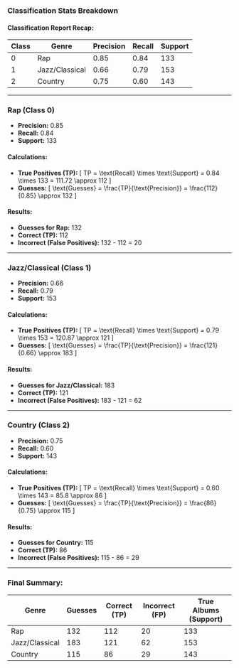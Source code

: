 ### Classification Stats Breakdown

#### Classification Report Recap:
| Class | Genre           | Precision | Recall | Support |
|-------|-----------------|-----------|--------|---------|
| 0     | Rap             | 0.85      | 0.84   | 133     |
| 1     | Jazz/Classical  | 0.66      | 0.79   | 153     |
| 2     | Country         | 0.75      | 0.60   | 143     |

---

### Rap (Class 0)
- **Precision:** 0.85  
- **Recall:** 0.84  
- **Support:** 133  

#### Calculations:
- **True Positives (TP):**
  \[
  TP = \text{Recall} \times \text{Support} = 0.84 \times 133 = 111.72 \approx 112
  \]
- **Guesses:**
  \[
  \text{Guesses} = \frac{TP}{\text{Precision}} = \frac{112}{0.85} \approx 132
  \]

#### Results:
- **Guesses for Rap:** 132  
- **Correct (TP):** 112  
- **Incorrect (False Positives):** 132 - 112 = 20  

---

### Jazz/Classical (Class 1)
- **Precision:** 0.66  
- **Recall:** 0.79  
- **Support:** 153  

#### Calculations:
- **True Positives (TP):**
  \[
  TP = \text{Recall} \times \text{Support} = 0.79 \times 153 = 120.87 \approx 121
  \]
- **Guesses:**
  \[
  \text{Guesses} = \frac{TP}{\text{Precision}} = \frac{121}{0.66} \approx 183
  \]

#### Results:
- **Guesses for Jazz/Classical:** 183  
- **Correct (TP):** 121  
- **Incorrect (False Positives):** 183 - 121 = 62  

---

### Country (Class 2)
- **Precision:** 0.75  
- **Recall:** 0.60  
- **Support:** 143  

#### Calculations:
- **True Positives (TP):**
  \[
  TP = \text{Recall} \times \text{Support} = 0.60 \times 143 = 85.8 \approx 86
  \]
- **Guesses:**
  \[
  \text{Guesses} = \frac{TP}{\text{Precision}} = \frac{86}{0.75} \approx 115
  \]

#### Results:
- **Guesses for Country:** 115  
- **Correct (TP):** 86  
- **Incorrect (False Positives):** 115 - 86 = 29  

---

### Final Summary:
| Genre           | Guesses | Correct (TP) | Incorrect (FP) | True Albums (Support) |
|-----------------|---------|--------------|----------------|-----------------------|
| Rap             | 132     | 112          | 20             | 133                   |
| Jazz/Classical  | 183     | 121          | 62             | 153                   |
| Country         | 115     | 86           | 29             | 143                   |

